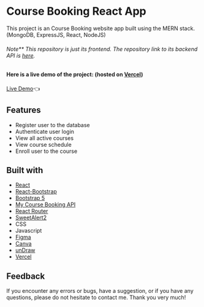 # Course Booking React App

This project is an Course Booking website app built using the MERN stack. (MongoDB, ExpressJS, React, NodeJS)
###### Note** This repository is just its frontend. The repository link to its backend API is [here](https://github.com/GITvoren/course-booking-api).

#### Here is a live demo of the project: (hosted on [Vercel](https://vercel.com/))
[Live Demo](https://codelab-react.vercel.app/):point_left:





## Features
- Register user to the database
- Authenticate user login
- View all active courses
- View course schedule
- Enroll user to the course


## Built with


- [React](https://reactjs.org/)
- [React-Bootstrap](https://react-bootstrap.github.io/)
- [Bootstrap 5](https://getbootstrap.com/docs/5.0/getting-started/introduction/)
- [My Course Booking API](https://github.com/GITvoren/course-booking-api)
- [React Router](https://reactrouter.com/)
- [SweetAlert2](https://sweetalert2.github.io/)
- CSS
- Javascript
- [Figma](https://figma.com/)
- [Canva](https://www.canva.com/en_ph/)
- [unDraw](https://undraw.co/search)
- [Vercel](https://vercel.com/)

## Feedback
If you encounter any errors or bugs, have a suggestion, or if you have any questions, please do not hesitate to contact me. Thank you very much!



